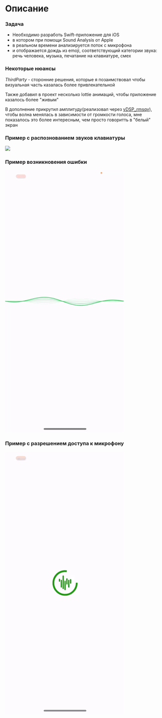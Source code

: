 # Описание

### Задача

- Необходимо разработь Swift-приложение для iOS
- в котором при помощи Sound Analysis от Apple
- в реальном времени анализируется поток с микрофона
- и отображается дождь из emoji, соответствующий категории звука: речь человека, музыка, печатание на клавиатуре, смех

### Некоторые нюансы

*ThirdParty* - сторонние решения, которые я позаимствовал чтобы визуальная часть казалась более привлекательной

Также добавил в проект несколько lottie анимаций, чтобы приложение казалось более "живым"

В дополнение прикрутил амплитуду(реализовал через [vDSP_rmsqv](https://developer.apple.com/documentation/accelerate/1450655-vdsp_rmsqv)), чтобы волна менялась в зависимости от громкости голоса, мне показалось это более интересным, чем просто говоритть в "белый" экран

### Пример с распознованием звуков клавиатуры

![](normal.gif)

### Пример возникновения ошибки
![](error.gif)

### Пример c разрешением доступа к микрофону
![](permission.gif)
